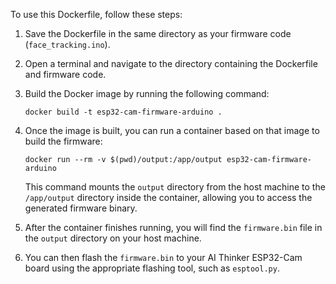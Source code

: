 To use this Dockerfile, follow these steps:

1. Save the Dockerfile in the same directory as your firmware code (`face_tracking.ino`).

2. Open a terminal and navigate to the directory containing the Dockerfile and firmware code.

3. Build the Docker image by running the following command:
   ```
   docker build -t esp32-cam-firmware-arduino .
   ```

4. Once the image is built, you can run a container based on that image to build the firmware:
   ```
   docker run --rm -v $(pwd)/output:/app/output esp32-cam-firmware-arduino
   ```

   This command mounts the `output` directory from the host machine to the `/app/output` directory inside the container, allowing you to access the generated firmware binary.

5. After the container finishes running, you will find the `firmware.bin` file in the `output` directory on your host machine.

6. You can then flash the `firmware.bin` to your AI Thinker ESP32-Cam board using the appropriate flashing tool, such as `esptool.py`.
